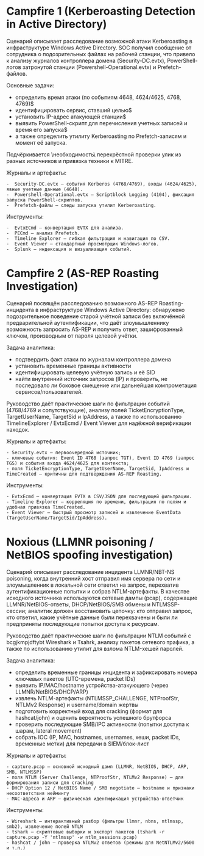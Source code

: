 # Campfire 1 (Kerberoasting Detection in Active Directory)

Сценарий описывает расследование возможной атаки Kerberoasting в инфраструктуре Windows Active Directory. SOC получил сообщение от сотрудника о подозрительных файлах на рабочей станции, что привело к анализу журналов контроллера домена (Security-DC.evtx), PowerShell-логов затронутой станции (Powershell-Operational.evtx) и Prefetch-файлов.

Основные задачи:
  -  определить время атаки (по событиям 4648, 4624/4625, 4768, 4769)$
  -  идентифицировать сервис, ставший целью$
  -  установить IP-адрес атакующей станции$
  -  выявить PowerShell-скрипт для перечисления учетных записей и время его запуска$
  -  а также определить утилиту Kerberoasting по Prefetch-записям и момент её запуска.

Подчёркивается \\необходимость\\ перекрёстной проверки улик из разных источников и привязка техники к MITRE.

Журналы и артефакты:

    -  Security-DC.evtx — события Kerberos (4768/4769), входы (4624/4625), явные учетные данные (4648).
    -  Powershell-Operational.evtx — Scriptblock Logging (4104), фиксация запуска PowerShell-скриптов.
    -  Prefetch-файлы — следы запуска утилит Kerberoasting.

Инструменты:

    -  EvtxECmd — конвертация EVTX для анализа.
    -  PECmd — анализ Prefetch.
    -  Timeline Explorer — гибкая фильтрация и навигация по CSV.
    -  Event Viewer — стандартный просмотрщик Windows-логов.
    -  Splunk — индексация и визуализация событий.

# Campfire 2 (AS-REP Roasting Investigation)

Сценарий посвящён расследованию возможного AS-REP Roasting-инцидента в инфраструктуре Windows Active Directory: обнаружено подозрительное поведение старой учётной записи без включённой предварительной аутентификации, что даёт злоумышленнику возможность запросить AS-REP и получить ответ, зашифрованный ключом, производным от пароля целевой учётки.

Задача аналитика:
  - подтвердить факт атаки по журналам контроллера домена
  - установить временные границы активности
  - идентифицировать целевую учётную запись и её SID
  - найти внутренний источник запросов (IP) и проверить, не последовало ли боковое смещение или дальнейшая компрометация сервисов/пользователей.

Руководство даёт практические шаги по фильтрации событий (4768/4769 и сопутствующие), анализу полей TicketEncryptionType, TargetUserName, TargetSid и IpAddress, а также по использованию TimelineExplorer / EvtxEcmd / Event Viewer для надёжной верификации находок. 

Журналы и артефакты:

    - Security.evtx — первоочередной источник;
    - ключевые события: Event ID 4768 (запрос TGT), Event ID 4769 (запрос TGS) и события входа 4624/4625 для контекста;
    - поля TicketEncryptionType, TargetUserName, TargetSid, IpAddress и TimeCreated — критичны для подтверждения AS-REP Roasting. 

Инструменты:

    - EvtxEcmd — конвертация EVTX в CSV/JSON для последующей фильтрации.
    - Timeline Explorer — корреляция по времени, фильтрация по полям и удобная привязка TimeCreated.
    - Event Viewer — быстрый просмотр записей и извлечение EventData (TargetUserName/TargetSid/IpAddress).

# Noxious (LLMNR poisoning / NetBIOS spoofing investigation)

Сценарий описывает расследование инцидента LLMNR/NBT-NS poisoning, когда внутренний хост отправил имя сервера по сети и злоумышленник в локальной сети ответил на запрос, перехватив аутентификационные попытки и собрав NTLM-артефакты. В качестве исходного источника используются сетевые дампы (pcap), содержащие LLMNR/NetBIOS-ответы, DHCP/NetBIOS/SMB обмены и NTLMSSP-сессии; аналитик должен восстановить цепочку: кто отправил запрос, кто ответил, какие учётные данные были перехвачены и были ли предприняты последующие попытки доступа к ресурсам.

Руководство даёт практические шаги по фильтрации NTLM событий c bcgjkmpjdftybt  Wireshark и Tsahrk, анализу пакетов сетевого трафика, а также по использованию утилит для взлома NTLM-хешей паролей.

Задача аналитика:
  - определить временные границы инцидента и зафиксировать номера ключевых пакетов (UTC-времена, packet IDs)
  - выявить IP/MAC/hostname устройства-атакующего (через LLMNR/NetBIOS/DHCP/ARP)
  - извлечь NTLM-артефакты (NTLMSSP_CHALLENGE, NTProofStr, NTLMv2 Response) и username/domain жертвы
  - подготовить корректный вход для cracking (формат для hashcat/john) и оценить вероятность успешного брутфорса
  - проверить последующие SMB/IPC активности (попытки доступа к шарам, lateral movement)
  - собрать IOC (IP, MAC, hostnames, usernames, хеши, packet IDs, временные метки) для передачи в SIEM/блок-лист

Журналы и артефакты:

    - capture.pcap — основной исходный дамп (LLMNR, NetBIOS, DHCP, ARP, SMB, NTLMSSP)
    - поля NTLM (Server Challenge, NTProofStr, NTLMv2 Response) — для формирования записи для cracking
    - DHCP Option 12 / NetBIOS Name / SMB negotiate — hostname и признаки несоответствия неймингу
    - MAC-адреса и ARP — физическая идентификация устройства-ответчик

Инструменты:

    - Wireshark — интерактивный разбор (фильтры llmnr, nbns, ntlmssp, smb2), извлечение полей NTLM
    - tshark — скриптовые выборки и экспорт пакетов (tshark -r capture.pcap -Y 'ntlmssp' -w ntlm_sessions.pcap)
    - hashcat / john — проверка NTLMv2 ответов (режимы для NetNTLMv2/5600 и т.п.)
